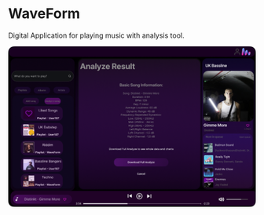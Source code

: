 # WaveForm
Digital Application for playing music with analysis tool.

![Analyze Result](gui/mockups/Analyze_track_page4.png)
